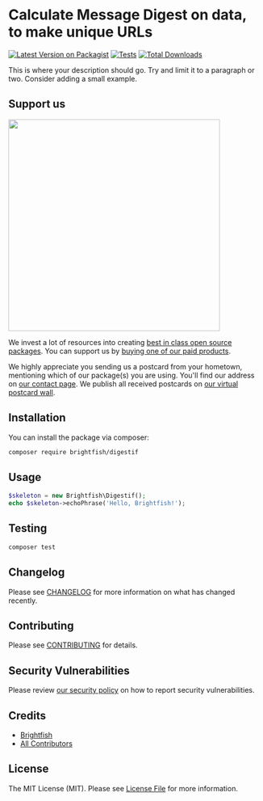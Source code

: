 # Calculate Message Digest on data, to make unique URLs

[![Latest Version on Packagist](https://img.shields.io/packagist/v/brightfish/digestif.svg?style=flat-square)](https://packagist.org/packages/brightfish/digestif)
[![Tests](https://img.shields.io/github/actions/workflow/status/brightfish/digestif/run-tests.yml?branch=main&label=tests&style=flat-square)](https://github.com/brightfish/digestif/actions/workflows/run-tests.yml)
[![Total Downloads](https://img.shields.io/packagist/dt/brightfish/digestif.svg?style=flat-square)](https://packagist.org/packages/brightfish/digestif)

This is where your description should go. Try and limit it to a paragraph or two. Consider adding a small example.

## Support us

[<img src="https://github-ads.s3.eu-central-1.amazonaws.com/digestif.jpg?t=1" width="419px" />](https://spatie.be/github-ad-click/digestif)

We invest a lot of resources into creating [best in class open source packages](https://spatie.be/open-source). You can support us by [buying one of our paid products](https://spatie.be/open-source/support-us).

We highly appreciate you sending us a postcard from your hometown, mentioning which of our package(s) you are using. You'll find our address on [our contact page](https://spatie.be/about-us). We publish all received postcards on [our virtual postcard wall](https://spatie.be/open-source/postcards).

## Installation

You can install the package via composer:

```bash
composer require brightfish/digestif
```

## Usage

```php
$skeleton = new Brightfish\Digestif();
echo $skeleton->echoPhrase('Hello, Brightfish!');
```

## Testing

```bash
composer test
```

## Changelog

Please see [CHANGELOG](CHANGELOG.md) for more information on what has changed recently.

## Contributing

Please see [CONTRIBUTING](https://github.com/spatie/.github/blob/main/CONTRIBUTING.md) for details.

## Security Vulnerabilities

Please review [our security policy](../../security/policy) on how to report security vulnerabilities.

## Credits

- [Brightfish](https://github.com/brightfish)
- [All Contributors](../../contributors)

## License

The MIT License (MIT). Please see [License File](LICENSE.md) for more information.
